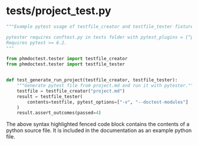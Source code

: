# tests/project_test.py
```python
"""Example pytest usage of testfile_creator and testfile_tester fixtures.

pytester requires conftest.py in tests folder with pytest_plugins = [“pytester”]
Requires pytest >= 6.2.
"""

from phmdoctest.tester import testfile_creator
from phmdoctest.tester import testfile_tester


def test_generate_run_project(testfile_creator, testfile_tester):
    """Generate pytest file from project.md and run it with pytester."""
    testfile = testfile_creator("project.md")
    result = testfile_tester(
        contents=testfile, pytest_options=["-v", "--doctest-modules"]
    )
    result.assert_outcomes(passed=4)
```
The above syntax highlighted fenced code block contains the
contents of a python source file.
It is included in the documentation as an example python file.
